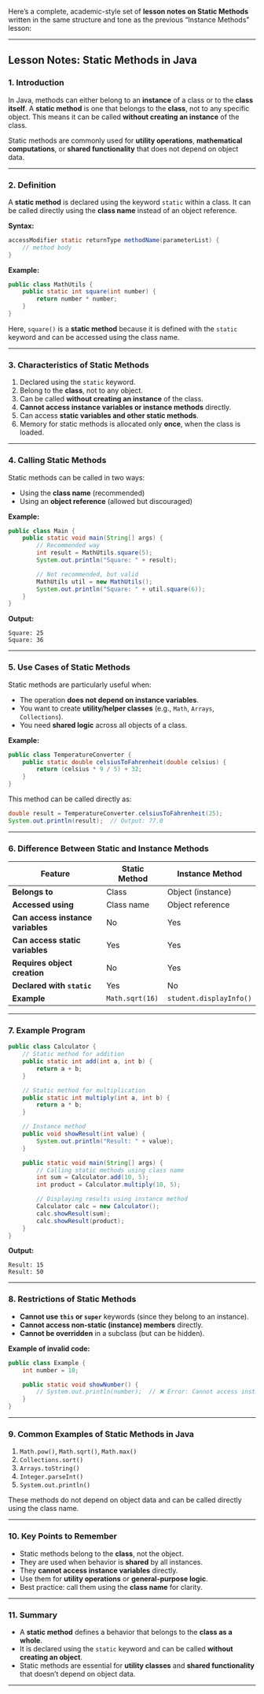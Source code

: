 Here’s a complete, academic-style set of **lesson notes on Static Methods** written in the same structure and tone as the previous “Instance Methods” lesson:

---

## **Lesson Notes: Static Methods in Java**

### **1. Introduction**

In Java, methods can either belong to an **instance** of a class or to the **class itself**.
A **static method** is one that belongs to the **class**, not to any specific object. This means it can be called **without creating an instance** of the class.

Static methods are commonly used for **utility operations**, **mathematical computations**, or **shared functionality** that does not depend on object data.

---

### **2. Definition**

A **static method** is declared using the keyword `static` within a class.
It can be called directly using the **class name** instead of an object reference.

**Syntax:**

```java
accessModifier static returnType methodName(parameterList) {
    // method body
}
```

**Example:**

```java
public class MathUtils {
    public static int square(int number) {
        return number * number;
    }
}
```

Here, `square()` is a **static method** because it is defined with the `static` keyword and can be accessed using the class name.

---

### **3. Characteristics of Static Methods**

1. Declared using the `static` keyword.
2. Belong to the **class**, not to any object.
3. Can be called **without creating an instance** of the class.
4. **Cannot access instance variables or instance methods** directly.
5. Can access **static variables and other static methods**.
6. Memory for static methods is allocated only **once**, when the class is loaded.

---

### **4. Calling Static Methods**

Static methods can be called in two ways:

* Using the **class name** (recommended)
* Using an **object reference** (allowed but discouraged)

**Example:**

```java
public class Main {
    public static void main(String[] args) {
        // Recommended way
        int result = MathUtils.square(5);
        System.out.println("Square: " + result);

        // Not recommended, but valid
        MathUtils util = new MathUtils();
        System.out.println("Square: " + util.square(6));
    }
}
```

**Output:**

```
Square: 25
Square: 36
```

---

### **5. Use Cases of Static Methods**

Static methods are particularly useful when:

* The operation **does not depend on instance variables**.
* You want to create **utility/helper classes** (e.g., `Math`, `Arrays`, `Collections`).
* You need **shared logic** across all objects of a class.

**Example:**

```java
public class TemperatureConverter {
    public static double celsiusToFahrenheit(double celsius) {
        return (celsius * 9 / 5) + 32;
    }
}
```

This method can be called directly as:

```java
double result = TemperatureConverter.celsiusToFahrenheit(25);
System.out.println(result);  // Output: 77.0
```

---

### **6. Difference Between Static and Instance Methods**

| **Feature**                       | **Static Method** | **Instance Method**     |
| --------------------------------- | ----------------- | ----------------------- |
| **Belongs to**                    | Class             | Object (instance)       |
| **Accessed using**                | Class name        | Object reference        |
| **Can access instance variables** | No                | Yes                     |
| **Can access static variables**   | Yes               | Yes                     |
| **Requires object creation**      | No                | Yes                     |
| **Declared with `static`**        | Yes               | No                      |
| **Example**                       | `Math.sqrt(16)`   | `student.displayInfo()` |

---

### **7. Example Program**

```java
public class Calculator {
    // Static method for addition
    public static int add(int a, int b) {
        return a + b;
    }

    // Static method for multiplication
    public static int multiply(int a, int b) {
        return a * b;
    }

    // Instance method
    public void showResult(int value) {
        System.out.println("Result: " + value);
    }

    public static void main(String[] args) {
        // Calling static methods using class name
        int sum = Calculator.add(10, 5);
        int product = Calculator.multiply(10, 5);

        // Displaying results using instance method
        Calculator calc = new Calculator();
        calc.showResult(sum);
        calc.showResult(product);
    }
}
```

**Output:**

```
Result: 15
Result: 50
```

---

### **8. Restrictions of Static Methods**

* **Cannot use `this` or `super`** keywords (since they belong to an instance).
* **Cannot access non-static (instance) members** directly.
* **Cannot be overridden** in a subclass (but can be hidden).

**Example of invalid code:**

```java
public class Example {
    int number = 10;

    public static void showNumber() {
        // System.out.println(number);  // ❌ Error: Cannot access instance variable from static context
    }
}
```

---

### **9. Common Examples of Static Methods in Java**

1. `Math.pow()`, `Math.sqrt()`, `Math.max()`
2. `Collections.sort()`
3. `Arrays.toString()`
4. `Integer.parseInt()`
5. `System.out.println()`

These methods do not depend on object data and can be called directly using the class name.

---

### **10. Key Points to Remember**

* Static methods belong to the **class**, not the object.
* They are used when behavior is **shared** by all instances.
* They **cannot access instance variables** directly.
* Use them for **utility operations** or **general-purpose logic**.
* Best practice: call them using the **class name** for clarity.

---

### **11. Summary**

* A **static method** defines a behavior that belongs to the **class as a whole**.
* It is declared using the `static` keyword and can be called **without creating an object**.
* Static methods are essential for **utility classes** and **shared functionality** that doesn’t depend on object data.

---
